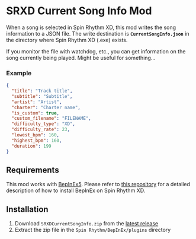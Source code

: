 # SRXD Current Song Info Mod

When a song is selected in Spin Rhythm XD, this mod writes the song information to a JSON file. The write destination is **`CurrentSongInfo.json`** in the directory where Spin Rhythm XD (.exe) exists.

If you monitor the file with watchdog, etc., you can get information on the song currently being played. Might be useful for something...

### Example

```json
{
  "title": "Track title",
  "subtitle": "Subtitle",
  "artist": "Artist",
  "charter": "Charter name",
  "is_custom": true,
  "custom_filename": "FILENAME",
  "difficulty_type": "XD",
  "difficulty_rate": 23,
  "lowest_bpm": 160,
  "highest_bpm": 160,
  "duration": 199
}
```

## Requirements

This mod works with [BepInEx5](https://github.com/BepInEx/BepInEx/releases/tag/v5.4.21).
Please refer to [this repository](https://github.com/SRXDModdingGroup/SpinSearch) for a detailed description of how to install BepInEx on Spin Rhythm XD.

## Installation

1. Download `SRXDCurrentSongInfo.zip` from the [latest release](https://github.com/voltaney/SRXDCurrentSongInfoMod/releases/latest)
2. Extract the zip file in the `Spin Rhythm/BepInEx/plugins` directory
